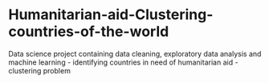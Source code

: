 # Humanitarian-aid-Clustering-countries-of-the-world
Data science project containing data cleaning, exploratory data analysis and machine learning - identifying countries in need of humanitarian aid - clustering problem
